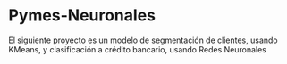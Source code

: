 # Pymes-Neuronales

El siguiente proyecto es un modelo de segmentación de clientes, usando KMeans, y clasificación a crédito bancario, usando Redes Neuronales
